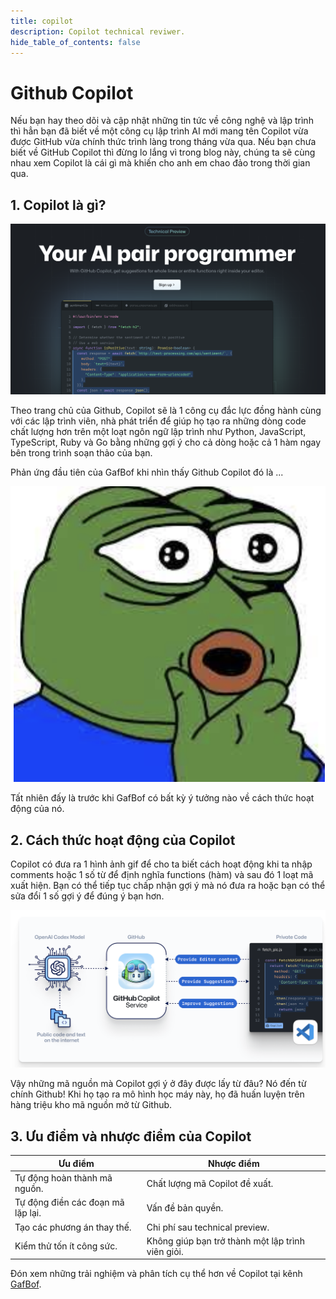 ```yaml
---
title: copilot
description: Copilot technical reviwer.
hide_table_of_contents: false
---
```


# Github Copilot 

Nếu bạn hay theo dõi và cập nhật những tin tức về công nghệ và lập trình thì hẳn bạn đã biết về một công cụ lập trình AI mới mang tên Copilot vừa được GitHub vừa chính thức trình làng trong tháng vừa qua. Nếu bạn chưa biết về GitHub Copilot thì đừng lo lắng vì trong blog này, chúng ta sẽ cùng nhau xem Copilot là cái gì mà khiến cho anh em chao đảo trong thời gian qua.

## 1. Copilot là gì? 

![copilot](img/copilot-intro.png)

Theo trang chủ của Github, Copilot  sẽ là 1 công cụ đắc lực đồng hành cùng với các lập trình viên, nhà phát triển để giúp họ tạo ra những dòng code chất lượng hơn trên một loạt ngôn ngữ lập trình như Python, JavaScript, TypeScript, Ruby và Go bằng những gợi ý cho cả dòng hoặc cả 1 hàm ngay bên trong trình soạn thảo của bạn.

Phản ứng đầu tiên của GafBof khi nhìn thấy Github Copilot đó là ...

![amazing](img/wow.png)
 
Tất nhiên đấy là trước khi GafBof có bất kỳ ý tưởng nào về cách thức hoạt động của nó.

## 2. Cách thức hoạt động của Copilot  

Copilot có đưa ra 1 hình ảnh gif để cho ta biết cách hoạt động khi ta nhập comments hoặc 1 số từ để định nghĩa functions (hàm) và sau đó 1 loạt mã xuất hiện. Bạn có thể tiếp tục chấp nhận gợi ý mà nó đưa ra hoặc bạn có thể sửa đổi 1 số gợi ý để đúng ý bạn hơn. 

![copilot-flow](img/flow.png)

Vậy những mã nguồn mà Copilot gợi ý ở đây được lấy từ đâu? Nó đến từ chính Github! Khi họ tạo ra mô hình học máy này, họ đã huấn luyện trên hàng triệu kho mã nguồn mở từ Github.


## 3. Ưu điểm và nhược điểm của Copilot

|Ưu điểm|Nhược điểm|
|-|-|
|Tự động hoàn thành mã nguồn.|Chất lượng mã Copilot đề xuất.|
|Tự động điền các đoạn mã lặp lại.|Vấn đề bản quyền.|
|Tạo các phương án thay thế. |Chi phí sau technical preview.|
|Kiểm thử tốn ít công sức.|Không giúp bạn trở thành một lập trình viên giỏi.|

Đón xem những trải nghiệm và phân tích cụ thể hơn về Copilot tại kênh [GafBof]().